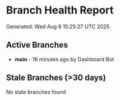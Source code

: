 # Branch Health Report
Generated: Wed Aug  6 15:25:27 UTC 2025

## Active Branches
- **main** - 16 minutes ago by Dashboard Bot

## Stale Branches (>30 days)
No stale branches found

